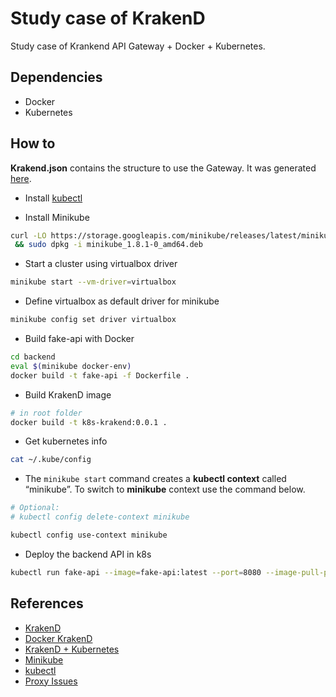 
# Study case of KrakenD

Study case of Krankend API Gateway + Docker + Kubernetes.

## Dependencies

- Docker
- Kubernetes

## How to

**Krakend.json** contains the structure to use the Gateway. It was generated [here](https://designer.krakend.io/#!).


- Install [kubectl](https://kubernetes.io/docs/tasks/tools/install-kubectl/#install-kubectl-on-linux)

- Install Minikube

```sh
curl -LO https://storage.googleapis.com/minikube/releases/latest/minikube_1.8.1-0_amd64.deb \
 && sudo dpkg -i minikube_1.8.1-0_amd64.deb
```

- Start a cluster using virtualbox driver

```sh
minikube start --vm-driver=virtualbox
```

- Define virtualbox as default driver for minikube

```sh
minikube config set driver virtualbox
```

- Build fake-api with Docker

```sh
cd backend
eval $(minikube docker-env)
docker build -t fake-api -f Dockerfile .
```

- Build KrakenD image

```sh
# in root folder
docker build -t k8s-krakend:0.0.1 .
```

- Get kubernetes info

```sh
cat ~/.kube/config
```

- The `minikube start` command creates a **kubectl context** called “minikube”. To switch to **minikube** context use the command below.

```sh
# Optional:
# kubectl config delete-context minikube

kubectl config use-context minikube
```

- Deploy the backend API in k8s

```sh
kubectl run fake-api --image=fake-api:latest --port=8080 --image-pull-policy='Never'
```


## References

- [KrakenD](https://www.krakend.io)
- [Docker KrakenD](https://github.com/devopsfaith/krakend)
- [KrakenD + Kubernetes](https://www.krakend.io/blog/krakend-on-kubernetes)
- [Minikube](https://minikube.sigs.k8s.io/docs/start/linux)
- [kubectl](https://kubernetes.io/docs/setup/learning-environment/minikube/#interacting-with-your-cluster)
- [Proxy Issues](https://minikube.sigs.k8s.io/docs/reference/networking/proxy)